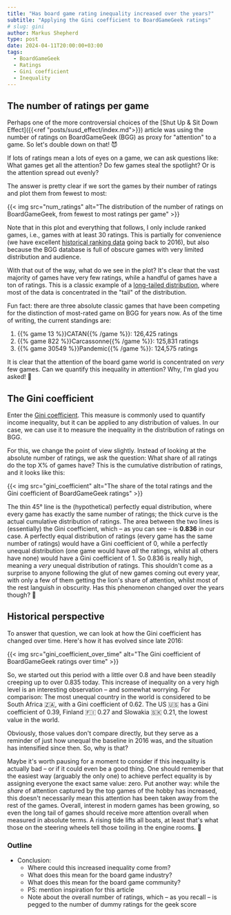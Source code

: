 ```yaml
---
title: "Has board game rating inequality increased over the years?"
subtitle: "Applying the Gini coefficient to BoardGameGeek ratings"
# slug: gini
author: Markus Shepherd
type: post
date: 2024-04-11T20:00:00+03:00
tags:
  - BoardGameGeek
  - Ratings
  - Gini coefficient
  - Inequality
---
```



## The number of ratings per game

Perhaps one of the more controversial choices of the [Shut Up & Sit Down Effect]({{<ref "posts/susd_effect/index.md">}}) article was using the number of ratings on BoardGameGeek (BGG) as proxy for "attention" to a game. So let's double down on that! 😈

If lots of ratings mean a lots of eyes on a game, we can ask questions like: What games get all the attention? Do few games steal the spotlight? Or is the attention spread out evenly?

The answer is pretty clear if we sort the games by their number of ratings and plot them from fewest to most:

{{< img src="num_ratings" alt="The distribution of the number of ratings on BoardGameGeek, from fewest to most ratings per game" >}}

Note that in this plot and everything that follows, I only include ranked games, i.e., games with at least 30 ratings. This is partially for convenience (we have excellent [historical ranking data](https://github.com/beefsack/bgg-ranking-historicals) going back to 2016), but also because the BGG database is full of obscure games with very limited distribution and audience.

With that out of the way, what do we see in the plot? It's clear that the vast majority of games have very few ratings, while a handful of games have a ton of ratings. This is a classic example of a [long-tailed distribution](https://en.wikipedia.org/wiki/Long_tail), where most of the data is concentrated in the "tail" of the distribution.

Fun fact: there are three absolute classic games that have been competing for the distinction of most-rated game on BGG for years now. As of the time of writing, the current standings are:

1. {{% game 13 %}}CATAN{{% /game %}}: 126,425 ratings
2. {{% game 822 %}}Carcassonne{{% /game %}}: 125,831 ratings
3. {{% game 30549 %}}Pandemic{{% /game %}}: 124,575 ratings

It is clear that the attention of the board game world is concentrated on *very* few games. Can we quantify this inequality in attention? Why, I'm glad you asked! 🧐


## The Gini coefficient

Enter the [Gini coefficient](https://en.wikipedia.org/wiki/Gini_coefficient). This measure is commonly used to quantify income inequality, but it can be applied to any distribution of values. In our case, we can use it to measure the inequality in the distribution of ratings on BGG.

For this, we change the point of view slightly. Instead of looking at the absolute number of ratings, we ask the question: What share of all ratings do the top X% of games have? This is the cumulative distribution of ratings, and it looks like this:

{{< img src="gini_coefficient" alt="The share of the total ratings and the Gini coefficient of BoardGameGeek ratings" >}}

The thin 45° line is the (hypothetical) perfectly equal distribution, where every game has exactly the same number of ratings; the thick curve is the actual cumulative distribution of ratings. The area between the two lines is (essentially) the Gini coefficient, which – as you can see – is **0.836** in our case. A perfectly equal distribution of ratings (every game has the same number of ratings) would have a Gini coefficient of 0, while a perfectly unequal distribution (one game would have *all* the ratings, whilst all others have none) would have a Gini coefficient of 1. So 0.836 is really high, meaning a *very* unequal distribution of ratings. This shouldn't come as a surprise to anyone following the glut of new games coming out every year, with only a few of them getting the lion's share of attention, whilst most of the rest languish in obscurity. Has this phenomenon changed over the years though? 🤔


## Historical perspective

To answer that question, we can look at how the Gini coefficient has changed over time. Here's how it has evolved since late 2016:

{{< img src="gini_coefficient_over_time" alt="The Gini coefficient of BoardGameGeek ratings over time" >}}

So, we started out this period with a little over 0.8 and have been steadily creeping up to over 0.835 today. This increase of inequality on a very high level is an interesting observation – and somewhat worrying. For comparison: The most unequal country in the world is considered to be South Africa 🇿🇦, with a Gini coefficient of 0.62. The US 🇺🇸 has a Gini coefficient of 0.39, Finland 🇫🇮 0.27 and Slowakia 🇸🇰 0.21, the lowest value in the world.

Obviously, those values don't compare directly, but they serve as a reminder of just how unequal the baseline in 2016 was, and the situation has intensified since then. So, why is that?

Maybe it's worth pausing for a moment to consider if this inequality is actually bad – or if it could even be a good thing. One should remember that the easiest way (arguably the only one) to achieve perfect equality is by assigning everyone the exact same value: zero. Put another way: while the *share* of attention captured by the top games of the hobby has increased, this doesn't necessarily mean this attention has been taken away from the rest of the games.️ Overall, interest in modern games has been growing, so even the long tail of games should receive more attention overall when measured in absolute terms. A rising tide lifts all boats, at least that's what those on the steering wheels tell those toiling in the engine rooms. 🚢


### Outline

- Conclusion:
    - Where could this increased inequality come from?
    - What does this mean for the board game industry?
    - What does this mean for the board game community?
    - PS: mention inspiration for this article
    - Note about the overall number of ratings, which – as you recall – is pegged to the number of dummy ratings for the geek score
